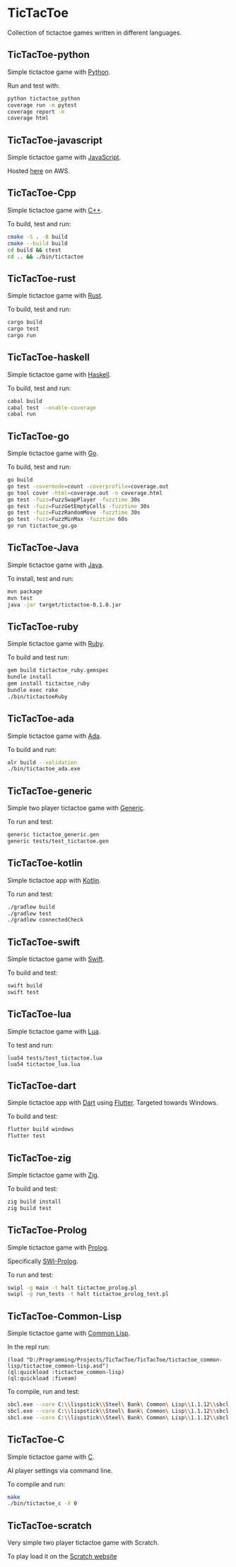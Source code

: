 # TicTacToe
Collection of tictactoe games written in different languages.


## TicTacToe-python
Simple tictactoe game with [Python](https://www.python.org/).

Run and test with:
```bash
python tictactoe_python
coverage run -m pytest
coverage report -m
coverage html
```

## TicTacToe-javascript
Simple tictactoe game with [JavaScript](https://www.ecma-international.org/publications-and-standards/standards/ecma-262/).

Hosted [here](https://main.dwbh88xp4gd1m.amplifyapp.com/) on AWS.

## TicTacToe-Cpp
Simple tictactoe game with [C++](https://isocpp.org/std/the-standard).

To build, test and run:
```bash
cmake -S . -B build
cmake --build build
cd build && ctest
cd .. && ./bin/tictactoe
```
## TicTacToe-rust
Simple tictactoe game with [Rust](https://www.rust-lang.org/).

To build, test and run:
```bash
cargo build
cargo test
cargo run
```

## TicTacToe-haskell
Simple tictactoe game with [Haskell](https://www.haskell.org/).

To build, test and run:
```bash
cabal build
cabal test --enable-coverage
cabal run
```

## TicTacToe-go
Simple tictactoe game with [Go](https://go.dev/).

To build, test and run:
```bash
go build
go test -covermode=count -coverprofile=coverage.out
go tool cover -html=coverage.out -o coverage.html
go test -fuzz=FuzzSwapPlayer -fuzztime 30s
go test -fuzz=FuzzGetEmptyCells -fuzztime 30s
go test -fuzz=FuzzRandomMove -fuzztime 30s
go test -fuzz=FuzzMinMax -fuzztime 60s
go run tictactoe_go.go
```


## TicTacToe-Java
Simple tictactoe game with [Java](https://www.java.com/).

To install, test and run:
```bash
mvn package
mvn test
java -jar target/tictactoe-0.1.0.jar
```

## TicTacToe-ruby
Simple tictactoe game with [Ruby](https://www.ruby-lang.org/).

To build and test run:
```bash
gem build tictactoe_ruby.gemspec
bundle install
gem install tictactoe_ruby
bundle exec rake
./bin/tictactoeRuby
```

## TicTacToe-ada
Simple tictactoe game with [Ada](https://ada-lang.io/).

To build and run:
```bash
alr build --validation
./bin/tictactoe_ada.exe
```

## TicTacToe-generic

Simple two player tictactoe game with [Generic](https://github.com/JanEricNitschke/generic-lang).

To run and test:
```bash
generic tictactoe_generic.gen
generic tests/test_tictactoe.gen
```

## TicTacToe-kotlin

Simple tictactoe app with [Kotlin](https://kotlinlang.org/).

To run and test:
```bash
./gradlew build
./gradlew test
./gradlew connectedCheck
```

## TicTacToe-swift

Simple tictactoe game with [Swift](https://www.swift.org/).

To build and test:
```bash
swift build
swift test
```

## TicTacToe-lua

Simple tictactoe game with [Lua](https://www.lua.org/).

To test and run:
```
lua54 tests/test_tictactoe.lua
lua54 tictactoe_lua.lua
```

## TicTacToe-dart

Simple tictactoe app with [Dart](https://dart.dev/) using [Flutter](https://flutter.dev/).
Targeted towards Windows.

To build and test:
```bash
flutter build windows
flutter test
```

## TicTacToe-zig

Simple tictactoe game with [Zig](https://ziglang.org/).

To build and test:
```bash
zig build install
zig build test
```

## TicTacToe-Prolog

Simple tictactoe game with [Prolog](https://en.wikipedia.org/wiki/Prolog).

Specifically [SWI-Prolog](https://www.swi-prolog.org/).

To run and test:
```bash
swipl -g main -t halt tictactoe_prolog.pl
swipl -g run_tests -t halt tictactoe_prolog_test.pl
```

## TicTacToe-Common-Lisp

Simple tictactoe game with [Common Lisp](https://lisp-lang.org/).

In the repl run:
```common-lisp
(load "D:/Programming/Projects/TicTacToe/TicTacToe/tictactoe_common-lisp/tictactoe_common-lisp.asd")
(ql:quickload :tictactoe_common-lisp)
(ql:quickload :fiveam)
```

To compile, run and test:
```bash
sbcl.exe --core C:\\lispstick\\Steel\ Bank\ Common\ Lisp\\1.1.12\\sbcl.core  --eval "(let ((warning (nth-value 1 (compile-file \"src/tictactoe_common-lisp.lisp\")))) (if warning (sb-ext:exit :code 1) (sb-ext:exit)))"
sbcl.exe --core C:\\lispstick\\Steel\ Bank\ Common\ Lisp\\1.1.12\\sbcl.core  --load src/tictactoe_common-lisp.lisp --eval '(progn (tictactoe_common-lisp:play) (sb-ext:quit))'
sbcl.exe --core C:\\lispstick\\Steel\ Bank\ Common\ Lisp\\1.1.12\\sbcl.core  --non-interactive --load run-tests.lisp
```

## TicTacToe-C

Simple tictactoe game with [C](https://www.iso-9899.info/wiki/The_Standard).

AI player settings via command line.

To compile and run:
```bash
make
./bin/tictactoe_c -X 0
```

## TicTacToe-scratch
Very simple two player tictactoe game with Scratch.

To play load it on the [Scratch website](https://scratch.mit.edu/)
